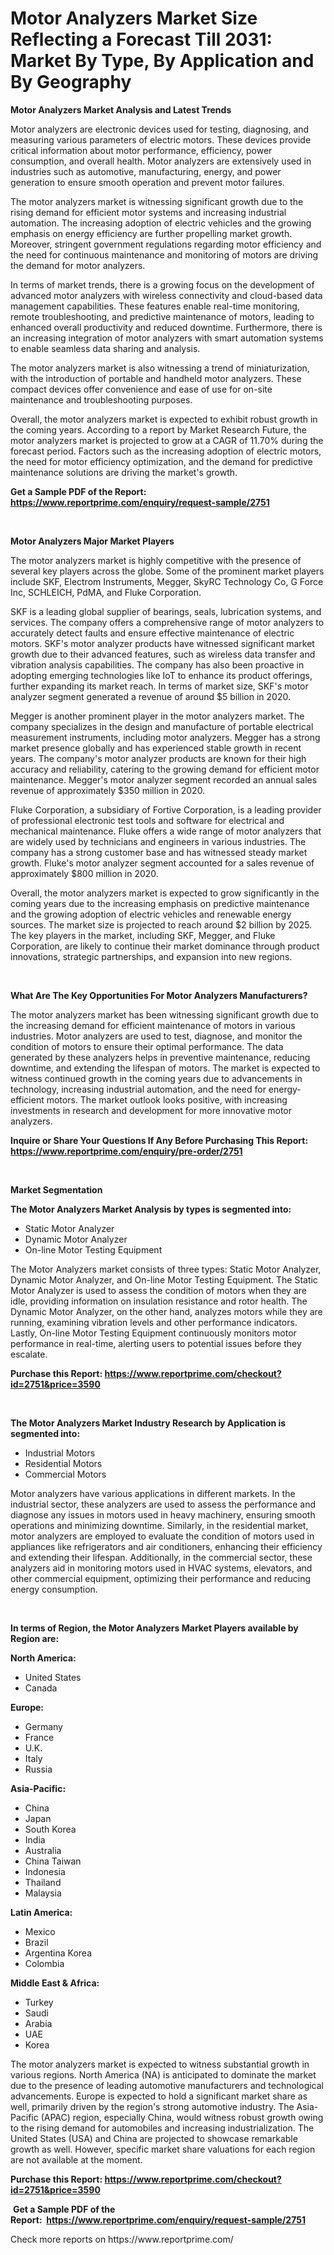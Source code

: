 <p><h1>Motor Analyzers Market Size Reflecting a Forecast Till 2031: Market By Type, By Application and By Geography</h1></p><p><strong>Motor Analyzers Market Analysis and Latest Trends</strong></p>
<p><p>Motor analyzers are electronic devices used for testing, diagnosing, and measuring various parameters of electric motors. These devices provide critical information about motor performance, efficiency, power consumption, and overall health. Motor analyzers are extensively used in industries such as automotive, manufacturing, energy, and power generation to ensure smooth operation and prevent motor failures.</p><p>The motor analyzers market is witnessing significant growth due to the rising demand for efficient motor systems and increasing industrial automation. The increasing adoption of electric vehicles and the growing emphasis on energy efficiency are further propelling market growth. Moreover, stringent government regulations regarding motor efficiency and the need for continuous maintenance and monitoring of motors are driving the demand for motor analyzers.</p><p>In terms of market trends, there is a growing focus on the development of advanced motor analyzers with wireless connectivity and cloud-based data management capabilities. These features enable real-time monitoring, remote troubleshooting, and predictive maintenance of motors, leading to enhanced overall productivity and reduced downtime. Furthermore, there is an increasing integration of motor analyzers with smart automation systems to enable seamless data sharing and analysis.</p><p>The motor analyzers market is also witnessing a trend of miniaturization, with the introduction of portable and handheld motor analyzers. These compact devices offer convenience and ease of use for on-site maintenance and troubleshooting purposes.</p><p>Overall, the motor analyzers market is expected to exhibit robust growth in the coming years. According to a report by Market Research Future, the motor analyzers market is projected to grow at a CAGR of 11.70% during the forecast period. Factors such as the increasing adoption of electric motors, the need for motor efficiency optimization, and the demand for predictive maintenance solutions are driving the market's growth.</p></p>
<p><strong>Get a Sample PDF of the Report:&nbsp; <a href="https://www.reportprime.com/enquiry/request-sample/2751">https://www.reportprime.com/enquiry/request-sample/2751</a></strong></p>
<p>&nbsp;</p>
<p><strong>Motor Analyzers Major Market Players</strong></p>
<p><p>The motor analyzers market is highly competitive with the presence of several key players across the globe. Some of the prominent market players include SKF, Electrom Instruments, Megger, SkyRC Technology Co, G Force Inc, SCHLEICH, PdMA, and Fluke Corporation.</p><p>SKF is a leading global supplier of bearings, seals, lubrication systems, and services. The company offers a comprehensive range of motor analyzers to accurately detect faults and ensure effective maintenance of electric motors. SKF's motor analyzer products have witnessed significant market growth due to their advanced features, such as wireless data transfer and vibration analysis capabilities. The company has also been proactive in adopting emerging technologies like IoT to enhance its product offerings, further expanding its market reach. In terms of market size, SKF's motor analyzer segment generated a revenue of around $5 billion in 2020.</p><p>Megger is another prominent player in the motor analyzers market. The company specializes in the design and manufacture of portable electrical measurement instruments, including motor analyzers. Megger has a strong market presence globally and has experienced stable growth in recent years. The company's motor analyzer products are known for their high accuracy and reliability, catering to the growing demand for efficient motor maintenance. Megger's motor analyzer segment recorded an annual sales revenue of approximately $350 million in 2020.</p><p>Fluke Corporation, a subsidiary of Fortive Corporation, is a leading provider of professional electronic test tools and software for electrical and mechanical maintenance. Fluke offers a wide range of motor analyzers that are widely used by technicians and engineers in various industries. The company has a strong customer base and has witnessed steady market growth. Fluke's motor analyzer segment accounted for a sales revenue of approximately $800 million in 2020.</p><p>Overall, the motor analyzers market is expected to grow significantly in the coming years due to the increasing emphasis on predictive maintenance and the growing adoption of electric vehicles and renewable energy sources. The market size is projected to reach around $2 billion by 2025. The key players in the market, including SKF, Megger, and Fluke Corporation, are likely to continue their market dominance through product innovations, strategic partnerships, and expansion into new regions.</p></p>
<p>&nbsp;</p>
<p><strong>What Are The Key Opportunities For Motor Analyzers Manufacturers?</strong></p>
<p><p>The motor analyzers market has been witnessing significant growth due to the increasing demand for efficient maintenance of motors in various industries. Motor analyzers are used to test, diagnose, and monitor the condition of motors to ensure their optimal performance. The data generated by these analyzers helps in preventive maintenance, reducing downtime, and extending the lifespan of motors. The market is expected to witness continued growth in the coming years due to advancements in technology, increasing industrial automation, and the need for energy-efficient motors. The market outlook looks positive, with increasing investments in research and development for more innovative motor analyzers.</p></p>
<p><strong>Inquire or Share Your Questions If Any Before Purchasing This Report: <a href="https://www.reportprime.com/enquiry/pre-order/2751">https://www.reportprime.com/enquiry/pre-order/2751</a></strong></p>
<p>&nbsp;</p>
<p><strong>Market Segmentation</strong></p>
<p><strong>The Motor Analyzers Market Analysis by types is segmented into:</strong></p>
<p><ul><li>Static Motor Analyzer</li><li>Dynamic Motor Analyzer</li><li>On-line Motor Testing Equipment</li></ul></p>
<p><p>The Motor Analyzers market consists of three types: Static Motor Analyzer, Dynamic Motor Analyzer, and On-line Motor Testing Equipment. The Static Motor Analyzer is used to assess the condition of motors when they are idle, providing information on insulation resistance and rotor health. The Dynamic Motor Analyzer, on the other hand, analyzes motors while they are running, examining vibration levels and other performance indicators. Lastly, On-line Motor Testing Equipment continuously monitors motor performance in real-time, alerting users to potential issues before they escalate.</p></p>
<p><strong>Purchase this Report:&nbsp;<a href="https://www.reportprime.com/checkout?id=2751&price=3590">https://www.reportprime.com/checkout?id=2751&price=3590</a></strong></p>
<p>&nbsp;</p>
<p><strong>The Motor Analyzers Market Industry Research by Application is segmented into:</strong></p>
<p><ul><li>Industrial Motors</li><li>Residential Motors</li><li>Commercial Motors</li></ul></p>
<p><p>Motor analyzers have various applications in different markets. In the industrial sector, these analyzers are used to assess the performance and diagnose any issues in motors used in heavy machinery, ensuring smooth operations and minimizing downtime. Similarly, in the residential market, motor analyzers are employed to evaluate the condition of motors used in appliances like refrigerators and air conditioners, enhancing their efficiency and extending their lifespan. Additionally, in the commercial sector, these analyzers aid in monitoring motors used in HVAC systems, elevators, and other commercial equipment, optimizing their performance and reducing energy consumption.</p></p>
<p>&nbsp;</p>
<p><strong>In terms of Region, the Motor Analyzers Market Players available by Region are:</strong></p>
<p>
    <p> <strong> North America: </strong>
        <ul>
            <li>United States</li>
            <li>Canada</li>
        </ul>
        </p> 
    <p> <strong> Europe: </strong>
        <ul>
            <li>Germany</li>
            <li>France</li>
            <li>U.K.</li>
            <li>Italy</li>
            <li>Russia</li>
        </ul>
        </p> 
    <p> <strong> Asia-Pacific: </strong>
        <ul>
            <li>China</li>
            <li>Japan</li>
            <li>South Korea</li>
            <li>India</li>
            <li>Australia</li>
            <li>China Taiwan</li>
            <li>Indonesia</li>
            <li>Thailand</li>
            <li>Malaysia</li>
        </ul>
        </p> 
    <p> <strong> Latin America: </strong>
        <ul>
            <li>Mexico</li>
            <li>Brazil</li>
            <li>Argentina Korea</li>
            <li>Colombia</li>
        </ul>
        </p> 
    <p> <strong> Middle East & Africa: </strong>
        <ul>
            <li>Turkey</li>
            <li>Saudi</li>
            <li>Arabia</li>
            <li>UAE</li>
            <li>Korea</li>
        </ul>
    </p>
    </p>
<p><p>The motor analyzers market is expected to witness substantial growth in various regions. North America (NA) is anticipated to dominate the market due to the presence of leading automotive manufacturers and technological advancements. Europe is expected to hold a significant market share as well, primarily driven by the region's strong automotive industry. The Asia-Pacific (APAC) region, especially China, would witness robust growth owing to the rising demand for automobiles and increasing industrialization. The United States (USA) and China are projected to showcase remarkable growth as well. However, specific market share valuations for each region are not available at the moment.</p></p>
<p><strong>Purchase this Report: <a href="https://www.reportprime.com/checkout?id=2751&price=3590">https://www.reportprime.com/checkout?id=2751&price=3590</a></strong></p>
<p>&nbsp;<strong>Get a Sample PDF of the Report:&nbsp;&nbsp;<a href="https://www.reportprime.com/enquiry/request-sample/2751">https://www.reportprime.com/enquiry/request-sample/2751</a></strong></p>
<p><strong></strong></p>
<p>Check more reports on https://www.reportprime.com/</p>